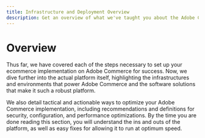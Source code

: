 ```yaml
---
title: Infrastructure and Deployment Overview
description: Get an overview of what we've taught you about the Adobe Commerce soluion so far.
---
```


# Overview

Thus far, we have covered each of the steps necessary to set up your ecommerce implementation on Adobe Commerce for success. Now, we dive further into the actual platform itself, highlighting the infrastructures and environments that power Adobe Commerce and the software solutions that make it such a robust platform.

We also detail tactical and actionable ways to optimize your Adobe Commerce implementation, including recommendations and definitions for security, configuration, and performance optimizations. By the time you are done reading this section, you will understand the ins and outs of the platform, as well as easy fixes for allowing it to run at optimum speed.
